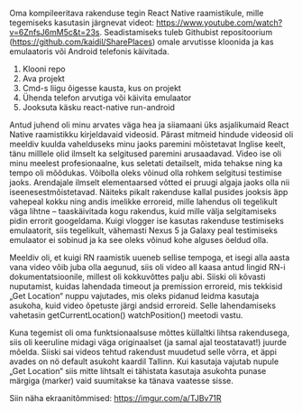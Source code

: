 Oma kompileeritava rakenduse tegin React Native raamistikule, mille tegemiseks kasutasin järgnevat videot: https://www.youtube.com/watch?v=6ZnfsJ6mM5c&t=23s. 
Seadistamiseks tuleb Githubist repositoorium (https://github.com/kaidil/SharePlaces) omale arvutisse kloonida ja kas emulaatoris või Android telefonis käivitada.
1. Klooni repo
2. Ava projekt
3. Cmd-s liigu õigesse kausta, kus on projekt
4. Ühenda telefon arvutiga või käivita emulaator
5. Jooksuta käsku react-native run-android

Antud juhend oli minu arvates väga hea ja siiamaani üks asjalikumaid React Native raamistikku kirjeldavaid videosid. Pärast mitmeid hindude videosid oli meeldiv kuulda vahelduseks minu jaoks paremini mõistetavat Inglise keelt, tänu milllele olid ilmselt ka selgitused paremini arusaadavad. Video ise oli minu meelest profesionaalne, kus seletati detailselt, mida tehakse ning ka tempo oli mõõdukas. Võibolla oleks võinud olla rohkem selgitusi testimise jaoks.  Arendajale ilmselt elementaarsed võtted ei pruugi algaja jaoks olla nii iseenesestmõistetavad. Näiteks pikalt rakenduse kallal pusides jooksis äpp vahepeal kokku ning andis imelikke erroreid, mille lahendus oli tegelikult väga lihtne – taaskäivitada kogu rakendus, kuid mille välja selgitamiseks pidin errorit googeldama. Kuigi vlogger ise kasutas rakenduse testimiseks emulaatorit, siis tegelikult, vähemasti Nexus 5 ja Galaxy peal testimiseks emulaator ei sobinud ja ka see oleks võinud kohe alguses öeldud olla. 

Meeldiv oli, et kuigi RN raamistik uueneb sellise tempoga, et isegi alla aasta vana video võib juba olla aegunud, siis oli video all kaasa antud lingid RN-i dokumentatsioonile, millest oli kokkuvõttes palju abi. Siiski oli kõvasti nuputamist, kuidas lahendada timeout ja premission erroreid, mis tekkisid „Get Location“ nuppu vajutades, mis oleks pidanud leidma kasutaja asukoha, kuid video õpetuste järgi andsid erroreid. Selle lahendamiseks vahetasin getCurrentLocation() watchPosition() meetodi vastu.

Kuna tegemist oli oma funktsionaalsuse mõttes küllaltki lihtsa rakendusega, siis oli keeruline midagi väga originaalset (ja samal ajal teostatavat!) juurde mõelda. Siiski sai videos tehtud rakendust muudetud selle võrra, et äppi avades on nö default asukoht kaardil Tallinn. Kui kasutaja vajutab nupule „Get Location“ siis mitte lihtsalt ei tähistata kasutaja asukohta punase märgiga (marker) vaid suumitakse ka tänava vaatesse sisse.


Siin näha ekraanitõmmised: https://imgur.com/a/TJBv71R

